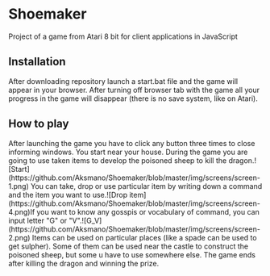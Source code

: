 # Shoemaker

Project of a game from Atari 8 bit for client applications in JavaScript

<h2>Installation</h2>
After downloading repository launch a start.bat file and the game will appear in your browser. After turning off browser tab with the game all your progress in the game will disappear (there is no save system, like on Atari).

<h2>How to play</h2>
After launching the game you have to click any button three times to close informing windows. You start near your house. During the game you are going to use taken items to develop the poisoned sheep to kill the dragon.![Start](https://github.com/Aksmano/Shoemaker/blob/master/img/screens/screen-1.png)
You can take, drop or use particular item by writing down a command and the item you want to use.![Drop item](https://github.com/Aksmano/Shoemaker/blob/master/img/screens/screen-4.png)If you want to know any gosspis or vocabulary of command, you can input letter "G" or "V".![G_V](https://github.com/Aksmano/Shoemaker/blob/master/img/screens/screen-2.png)
Items can be used on particular places (like a spade can be used to get sulpher). Some of them can be used near the castle to construct the poisoned sheep, but some u have to use somewhere else. The game ends after killing the dragon and winning the prize.
